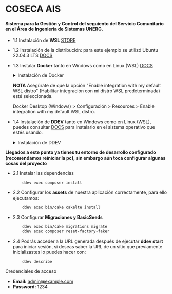# COSECA AIS

<h4>Sistema para la Gestión y Control del seguiento del Servicio Comunitario en el Área de Ingeniería de Sistemas UNERG. </h4>

- 1.1  Instalación de **WSL** [STORE](https://learn.microsoft.com/es-es/windows/wsl/install)

- 1.2  Instalación de la distribución: para este ejemplo se utilizó Ubuntu 22.04.3 LTS [DOCS](https://www.microsoft.com/store/productId/9PDXGNCFSCZV?ocid=pdpshare)

- 1.3  Instalar **Docker** tanto en Windows como en Linux (WSL) [DOCS](https://docs.docker.com/engine/install/ubuntu/)
    
    <details>
    <summary>Instalación de Docker</summary>

    ```bash
    sudo apt-get update
    sudo apt-get install apt-transport-https ca-certificates curl * * software-properties-common
    curl -fsSL https://download.docker.com/linux/ubuntu/gpg | sudo apt-key add -
    sudo add-apt-repository "deb [arch=amd64] https://download.docker.com/linux/ubuntu $(lsb_release -cs) stable"
    sudo apt-get update
    sudo apt-get install docker-ce
    docker --version
    ```
    </details>
    
    **NOTA** Asegúrate de que la opción "Enable integration with my default WSL distro" (Habilitar integración con mi distro WSL predeterminada) esté seleccionada.
  
    Docker Desktop (Windows) > Configuración > Resources > Enable integration with my default WSL distro.

- 1.4  Instalación de **DDEV** tanto en Windows como en Linux (WSL), puedes consultar [DOCS](https://ddev.readthedocs.io/en/stable/users/install/ddev-installation/) para instalarlo en el sistema operativo que estés usando.

    <details>
    <summary>Instalación de DDEV</summary>

    ```bash
    sudo sh -c 'echo ""'
    sudo install -m 0755 -d /etc/apt/keyrings
    curl -fsSL https://pkg.ddev.com/apt/gpg.key | gpg --dearmor |
    sudo tee /etc/apt/keyrings/ddev.gpg > /dev/null
    sudo chmod a+r /etc/apt/keyrings/ddev.gpg
    sudo sh -c 'echo ""' && echo "deb [signed-by=/etc/apt/keyrings/ddev.gpg] https://pkg.ddev.com/apt/ * *" |
    sudo tee /etc/apt/sources.list.d/ddev.list >/dev/null && sudo sh -c 'echo ""'
    sudo apt update
    sudo apt install -y ddev
    ```
    </details>

**Llegados a este punto ya tienes tu entorno de desarrollo configurado (recomendamos reiniciar la pc), sin embargo aún toca configurar algunas cosas del proyecto**

- 2.1   Instalar las dependencias

    ```bash
        ddev exec composer install
    ```

- 2.2   Configurar los **assets** de nuestra aplicación correctamente, para ello ejecutamos:

    ```bash
        ddev exec bin/cake cakelte install
    ```

- 2.3   Configurar **Migraciones y BasicSeeds**

    ```bash
        ddev exec bin/cake migrations migrate
        ddev exec composer reset-factory-faker
    ```

- 2.4   Podrás acceder a la URL generada después de ejecutar **ddev start** para iniciar sesión, si deseas saber la URL de un sitio que previamente inicializastes lo puedes hacer con:

    ```bash
        ddev describe
    ```

Credenciales de acceso

  -   **Email:** admin@example.com
  -   **Password:** 1234
